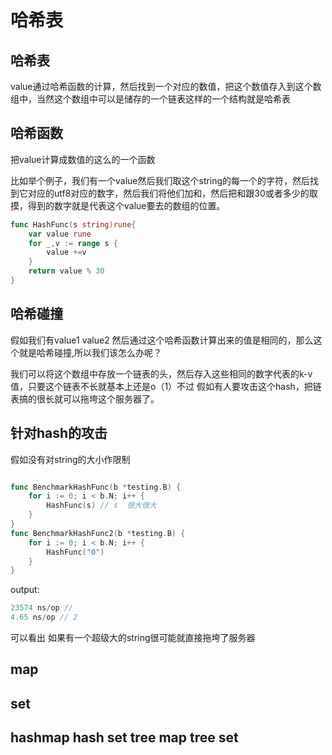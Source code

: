 # 哈希表
## 哈希表
value通过哈希函数的计算，然后找到一个对应的数值，把这个数值存入到这个数组中，当然这个数组中可以是储存的一个链表这样的一个结构就是哈希表
## 哈希函数
把value计算成数值的这么的一个函数

比如举个例子，我们有一个value然后我们取这个string的每一个的字符，然后找到它对应的utf8对应的数字，然后我们将他们加和，然后把和跟30或者多少的取摸，得到的数字就是代表这个value要去的数组的位置。
```go
func HashFunc(s string)rune{
	var value rune
	for _,v := range s {
		value +=v
	}
	return value % 30
}
```
## 哈希碰撞
假如我们有value1 value2 然后通过这个哈希函数计算出来的值是相同的，那么这个就是哈希碰撞,所以我们该怎么办呢？

我们可以将这个数组中存放一个链表的头，然后存入这些相同的数字代表的k-v值，只要这个链表不长就基本上还是o（1）不过
假如有人要攻击这个hash，把链表搞的很长就可以拖垮这个服务器了。
## 针对hash的攻击
假如没有对string的大小作限制
```go

func BenchmarkHashFunc(b *testing.B) {
	for i := 0; i < b.N; i++ {
		HashFunc(s) // s  很大很大
	}
}
func BenchmarkHashFunc2(b *testing.B) {
	for i := 0; i < b.N; i++ {
		HashFunc("0")
	}
}


```

output:

```go
23574 ns/op //
4.65 ns/op // 2
```
可以看出 如果有一个超级大的string很可能就直接拖垮了服务器
## map
## set
## hashmap hash set tree map tree set
